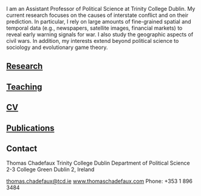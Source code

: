 I am an Assistant Professor of Political Science at Trinity College Dublin. My current research focuses on the causes of interstate conflict and on their prediction. In particular, I rely on large amounts of fine-grained spatial and temporal data (e.g., newspapers, satellite images, financial markets) to reveal early warning signals for war. I also study the geographic aspects of civil wars. In addition, my interests extend beyond political science to sociology and evolutionary game theory.



## [Research](research.html)

## [Teaching](teaching.html)

## [CV](cv.html)

## [Publications](publications.html)

## Contact

Thomas Chadefaux
Trinity College Dublin
Department of Political Science
2-3 College Green
Dublin 2, Ireland

thomas.chadefaux@tcd.ie
www.thomaschadefaux.com
Phone: +353 1 896 3484
